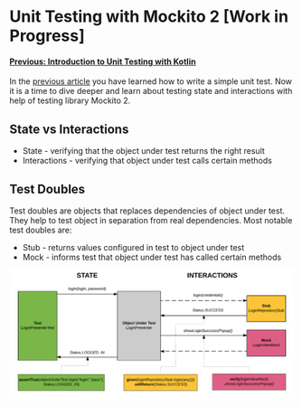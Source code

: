# Unit Testing with Mockito 2 [Work in Progress]

#### [Previous: Introduction to Unit Testing with Kotlin](/docs/Unit-Testing-Introduction.md)

In the [previous article](/docs/Unit-Testing-Introduction.md) you have learned how to write a simple unit test. Now it is a time to dive deeper and learn about testing state and interactions with help of testing library Mockito 2.

## State vs Interactions

- State - verifying that the object under test returns the right result
- Interactions - verifying that object under test calls certain methods

## Test Doubles

Test doubles are objects that replaces dependencies of object under test. They help to test object in separation from real dependencies.  Most notable test doubles are:

- Stub - returns values configured in test to object under test
- Mock - informs test that object under test has called certain methods

<p align="center">
  <img src="/assets/stub_mock.png" alt="Stub and Mock"/>
</p>
